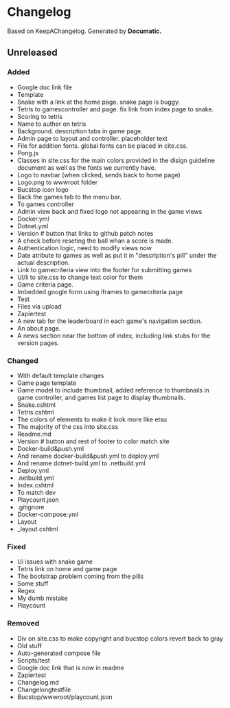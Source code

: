 # Changelog

Based on KeepAChangelog.
Generated by **Documatic.**

## Unreleased

### Added

* Google doc link file
* Template
* Snake with a link at the home page. snake page is buggy.
* Tetris to gamescontroller and page. fix link from index page to snake.
* Scoring to tetris
* Name to auther on tetris
* Background.  description tabs in game page.
* Admin page to layout and controller.  placeholder text
* File for addition fonts. global fonts can be placed in cite.css.
* Pong.js
* Classes in site.css for the main colors provided in the disign guideline document as well as the fonts we currently have.
* Logo to navbar (when clicked, sends back to home page)
* Logo.png to wwwroot folder
* Bucstop icon logo
* Back the games tab to the menu bar.
* To games controller
* Admin view back and fixed logo not appearing in the game views
* Docker.yml
* Dotnet.yml
* Version # button that links to github patch notes
* A check before reseting the ball whan a score is made.
* Authentication logic, need to modify views now
* Date atribute to games as well as put it in "description's pill" under the actual description.
* Link to gamecriteria view into the footer for submitting games
* Ul/li to site.css to change text color for them
* Game criteria page.
* Imbedded google form using iframes to gamecriteria page
* Test
* Files via upload
* Zapiertest
* A new tab for the leaderboard in each game's navigation section.
* An about page.
* A news section near the bottom of index, including link stubs for the version pages.

### Changed

* With default template changes
* Game page template
* Game model to include thumbnail, added reference to thumbnails in game controller, and  games list page to display thumbnails.
* Snake.cshtml
* Tetris.cshtml
* The colors of elements to make it look more like etsu
* The majority of the css into site.css
* Readme.md
* Version # button and rest of footer to color match site
* Docker-build&push.yml
* And rename docker-build&push.yml to deploy.yml
* And rename dotnet-build.yml to .netbuild.yml
* Deploy.yml
* .netbuild.yml
* Index.cshtml
* To match dev
* Playcount.json
* .gitignore
* Docker-compose.yml
* Layout
* _layout.cshtml

### Fixed

* Ui issues with snake game
* Tetris link on home and game page
* The bootstrap problem coming from the pills
* Some stuff
* Regex
* My dumb mistake
* Playcount

### Removed

* Div on site.css to make copyright and bucstop colors revert back to gray
* Old stuff
* Auto-generated compose file
* Scripts/test
* Google doc link that is now in readme
* Zapiertest
* Changelog.md
* Changelongtestfile
* Bucstop/wwwroot/playcount.json
